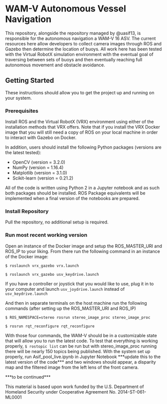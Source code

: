 # WAM-V Autonomous Vessel Navigation
This repository, alongside the repository managed by @uasif13, is responsible for the autonomous navigation a WAM-V 16 ASV. The current resources here allow developers to collect camera images through ROS and Gazebo then determine the location of buoys. All work here has been tested with the Virtual RobotX simulation environment with the eventual goal of traversing between sets of buoys and then eventually reaching full autonomous movement and obstacle avoidance.

## Getting Started
These instructions should allow you to get the project up and running on your system.

### Prerequisites
Install ROS and the Virtual RobotX (VRX) environment using either of the installation methods that VRX offers. Note that if you install the VRX Docker image that you will still need a copy of ROS on your local machine in order to interact with Gazebo on Docker.
  
In addition, users should install the following Python packages (versions are the latest tested):
* OpenCV (version = 3.2.0)
* NumPy (version = 1.16.4)
* Matplotlib (version = 3.1.0)
* Scikit-learn (version = 0.21.2)

All of the code is written using Python 2 in a Jupyter notebook and as such both packages should be installed. ROS Package equivalents will be implemented when a final version of the notebooks are prepared.

### Install Repository
Pull the repository, no additional setup is required.

### Run most recent working version
Open an instance of the Docker image and setup the ROS_MASTER_URI and ROS_IP to your liking. From there run the following command in an instance of the Docker image:

`$ roslaunch vrx_gazebo vrx.launch`

`$ roslaunch vrx_gazebo usv_keydrive.launch`

If you have a controller or joystick that you would like to use, plug it in to your computer and launch `usv_joydrive.launch` instead of `usv_keydrive.launch`

And then in separate terminals on the host machine run the following commands (after setting up the ROS_MASTER_URI and ROS_IP)

`$ ROS_NAMESPACE=stereo rosrun stereo_image_proc stereo_image_proc`

`$ rosrun rqt_reconfigure rqt_reconfigure`

With those four commands, the WAM-V should be in a customizable state that will allow you to run the latest code. To test that everything is working properly, `$ rostopic list` can be run but with stereo_image_proc running there will be nearly 150 topics being published. With the system set up properly, run Asif_pool_live.ipynb in Jupyter Notebook \*\*\*update this to the latest version of the code\*\*\* and two windows should appear, a disparity map and the filtered image from the left lens of the front camera.

\*\*\*to be continued\*\*\*
  
This material is based upon work funded by the U.S. Department of Homeland Security under Cooperative Agreement No. 2014-ST-061-ML0001


